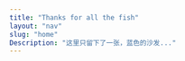 ```yaml
---
title: "Thanks for all the fish"
layout: "nav"
slug: "home"
Description: "这里只留下了一张，蓝色的沙发..."
---
```

